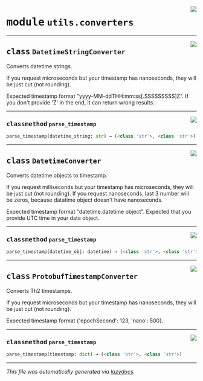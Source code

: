<!-- markdownlint-disable -->

<a href="../../th2_data_services/utils/converters.py#L0"><img align="right" style="float:right;" src="https://img.shields.io/badge/-source-cccccc?style=flat-square"></a>

# <kbd>module</kbd> `utils.converters`






---

<a href="../../th2_data_services/utils/converters.py#L22"><img align="right" style="float:right;" src="https://img.shields.io/badge/-source-cccccc?style=flat-square"></a>

## <kbd>class</kbd> `DatetimeStringConverter`
Converts datetime strings. 

If you request microseconds but your timestamp has nanoseconds, they will be just cut (not rounding). 

Expected timestamp format "yyyy-MM-ddTHH:mm:ss[.SSSSSSSSS]Z". If you don't provide 'Z' in the end, it can return wrong results. 




---

<a href="../../th2_data_services/utils/converters.py#L31"><img align="right" style="float:right;" src="https://img.shields.io/badge/-source-cccccc?style=flat-square"></a>

### <kbd>classmethod</kbd> `parse_timestamp`

```python
parse_timestamp(datetime_string: str) → (<class 'str'>, <class 'str'>)
```






---

<a href="../../th2_data_services/utils/converters.py#L50"><img align="right" style="float:right;" src="https://img.shields.io/badge/-source-cccccc?style=flat-square"></a>

## <kbd>class</kbd> `DatetimeConverter`
Converts datetime objects to timestamp. 

If you request milliseconds but your timestamp has microseconds, they will be just cut (not rounding). If you request nanoseconds, last 3 number will be zeros, because datatime object doesn't have nanoseconds. 

Expected timestamp format "datetime.datetime object". Expected that you provide UTC time in your data object. 




---

<a href="../../th2_data_services/utils/converters.py#L60"><img align="right" style="float:right;" src="https://img.shields.io/badge/-source-cccccc?style=flat-square"></a>

### <kbd>classmethod</kbd> `parse_timestamp`

```python
parse_timestamp(datetime_obj: datetime) → (<class 'str'>, <class 'str'>)
```






---

<a href="../../th2_data_services/utils/converters.py#L68"><img align="right" style="float:right;" src="https://img.shields.io/badge/-source-cccccc?style=flat-square"></a>

## <kbd>class</kbd> `ProtobufTimestampConverter`
Converts Th2 timestamps. 

If you request microseconds but your timestamp has nanoseconds, they will be just cut (not rounding). 

Expected timestamp format {'epochSecond': 123, 'nano': 500}. 




---

<a href="../../th2_data_services/utils/converters.py#L76"><img align="right" style="float:right;" src="https://img.shields.io/badge/-source-cccccc?style=flat-square"></a>

### <kbd>classmethod</kbd> `parse_timestamp`

```python
parse_timestamp(timestamp: dict) → (<class 'str'>, <class 'str'>)
```








---

_This file was automatically generated via [lazydocs](https://github.com/ml-tooling/lazydocs)._
